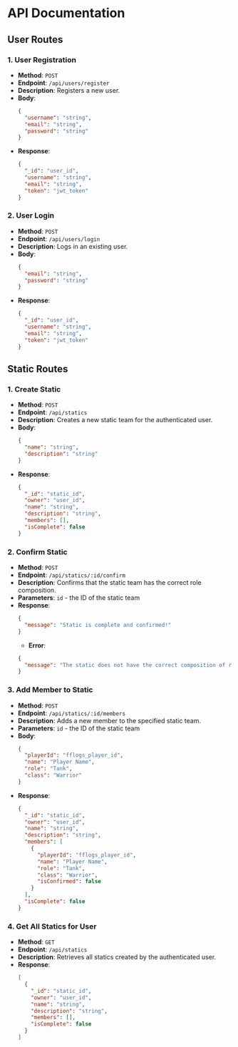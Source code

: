 
# API Documentation

## User Routes

### 1. User Registration
- **Method**: `POST`
- **Endpoint**: `/api/users/register`
- **Description**: Registers a new user.
- **Body**:
  ```json
  {
    "username": "string",
    "email": "string",
    "password": "string"
  }
  ```
- **Response**:
  ```json
  {
    "_id": "user_id",
    "username": "string",
    "email": "string",
    "token": "jwt_token"
  }
  ```

### 2. User Login
- **Method**: `POST`
- **Endpoint**: `/api/users/login`
- **Description**: Logs in an existing user.
- **Body**:
  ```json
  {
    "email": "string",
    "password": "string"
  }
  ```
- **Response**:
  ```json
  {
    "_id": "user_id",
    "username": "string",
    "email": "string",
    "token": "jwt_token"
  }
  ```

## Static Routes

### 1. Create Static
- **Method**: `POST`
- **Endpoint**: `/api/statics`
- **Description**: Creates a new static team for the authenticated user.
- **Body**:
  ```json
  {
    "name": "string",
    "description": "string"
  }
  ```
- **Response**:
  ```json
  {
    "_id": "static_id",
    "owner": "user_id",
    "name": "string",
    "description": "string",
    "members": [],
    "isComplete": false
  }
  ```

### 2. Confirm Static
- **Method**: `POST`
- **Endpoint**: `/api/statics/:id/confirm`
- **Description**: Confirms that the static team has the correct role composition.
- **Parameters**: `id` - the ID of the static team
- **Response**:
  ```json
  {
    "message": "Static is complete and confirmed!"
  }
  ```
  - **Error**:
  ```json
  {
    "message": "The static does not have the correct composition of roles."
  }
  ```

### 3. Add Member to Static
- **Method**: `POST`
- **Endpoint**: `/api/statics/:id/members`
- **Description**: Adds a new member to the specified static team.
- **Parameters**: `id` - the ID of the static team
- **Body**:
  ```json
  {
    "playerId": "fflogs_player_id",
    "name": "Player Name",
    "role": "Tank",
    "class": "Warrior"
  }
  ```
- **Response**:
  ```json
  {
    "_id": "static_id",
    "owner": "user_id",
    "name": "string",
    "description": "string",
    "members": [
      {
        "playerId": "fflogs_player_id",
        "name": "Player Name",
        "role": "Tank",
        "class": "Warrior",
        "isConfirmed": false
      }
    ],
    "isComplete": false
  }
  ```

### 4. Get All Statics for User
- **Method**: `GET`
- **Endpoint**: `/api/statics`
- **Description**: Retrieves all statics created by the authenticated user.
- **Response**:
  ```json
  [
    {
      "_id": "static_id",
      "owner": "user_id",
      "name": "string",
      "description": "string",
      "members": [],
      "isComplete": false
    }
  ]
  ```
